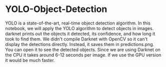# YOLO-Object-Detection

YOLO is a state-of-the-art, real-time object detection algorithm. In this notebook, we will apply the YOLO algorithm to detect objects in images.
darknet prints out the objects it detected, its confidence, and how long it took to find them. We didn't compile Darknet with OpenCV so it can't display the detections directly. Instead, it saves them in predictions.png. You can open it to see the detected objects. Since we are using Darknet on the CPU it takes around 6-12 seconds per image. If we use the GPU version it would be much faster.

